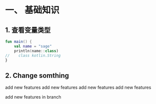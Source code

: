 # 一、 基础知识

## 1. 查看变量类型
```kotlin
fun main() {
    val name = "sage"
    println(name::class)
//    class kotlin.String
}
```

## 2. Change somthing

add new features
add new features
add new features
add new features

add new features in branch
